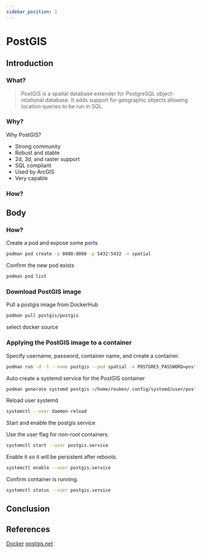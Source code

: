 ```yaml
---
sidebar_position: 2
--- 
```


# PostGIS

## Introduction

### What?

> PostGIS is a spatial database extender for PostgreSQL object-relational database. It adds support for geographic objects allowing location queries to be run in SQL.

### Why?

Why PostGIS?
- Strong community
- Robust and stable
- 2d, 3d, and raster support
- SQL compliant
- Used by ArcGIS
- Very capable

### How?

## Body

### How?

Create a pod and expose some ports

``` bash
podman pod create -p 8080:8080 -p 5432:5432 -n spatial
```

Confirm the new pod exists

``` bash
podman pod list
```

### Download PostGIS image

Pull a postgis image from DockerHub

``` bash
podman pull postgis/postgis
```

select docker source

### Applying the PostGIS image to a container

Specify username, password, container name, and create a container.

``` bash
podman run -d -t --name postgis --pod spatial -e POSTGRES_PASSWORD=postgres -e POSTGRES_USER=postgres postgis/postgis
```

Auto create a systemd service for the PostGIS container

``` bash
podman generate systemd postgis >/home/reuben/.config/systemd/user/postgis.service
```

Reload user systemd

``` bash
systemctl --user daemon-reload
```
Start and enable the postgis service

Use the user flag for non-root containers.

``` bash
systemctl start --user postgis.service
```

Enable it so it will be persistent after reboots.

``` bash
systemctl enable --user postgis.service
```

Confirm container is running.
``` bash
systemctl status --user postgis.service
```

## Conclusion

## References

[Docker](https://hub.docker.com/r/kartoza/postgis/)
[postgis.net](https://postgis.net/)